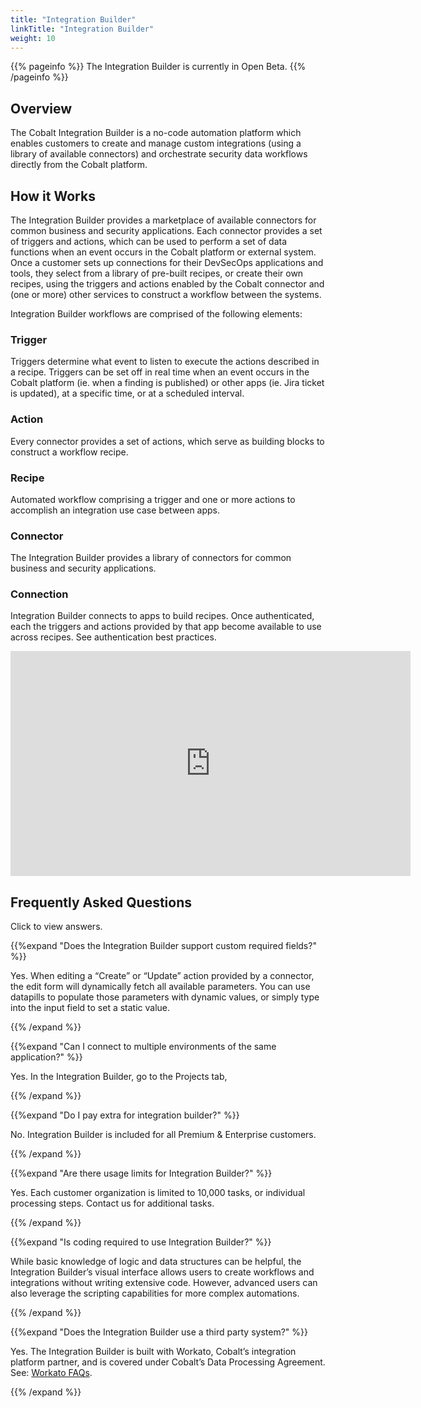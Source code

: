 ```yaml
---
title: "Integration Builder"
linkTitle: "Integration Builder"
weight: 10
---
```


{{% pageinfo %}}
The Integration Builder is currently in Open Beta.
{{% /pageinfo %}}

## Overview

The Cobalt Integration Builder is a no-code automation platform which enables customers to create and manage custom
integrations (using a library of available connectors) and orchestrate security
data workflows directly from the Cobalt platform.

## How it Works

The Integration Builder provides a marketplace of available connectors for common business and security applications.
Each connector provides a set of triggers and actions, which can be used to perform a set of data functions when an
event occurs in the Cobalt platform or external system.
Once a customer sets up connections for their DevSecOps applications and tools, they select from a library of
pre-built recipes, or create their own recipes, using the triggers and actions enabled by the Cobalt connector
and (one or more) other services to construct a workflow between the systems.

Integration Builder workflows are comprised of the following elements:

### Trigger

Triggers determine what event to listen to execute the actions described in a recipe.
Triggers can be set off in real time when an event occurs in the Cobalt platform (ie. when a finding is published)
or other apps (ie. Jira ticket is updated), at a specific time, or at a scheduled interval.

### Action

Every connector provides a set of actions, which serve as building blocks to construct a workflow recipe.

### Recipe

Automated workflow comprising a trigger and one or more actions to accomplish an integration use case between apps.

### Connector

The Integration Builder provides a library of connectors for common business and security applications.

### Connection

Integration Builder connects to apps to build recipes. Once authenticated, each the triggers and actions provided
by that app become available to use across recipes. See authentication best practices.

<iframe src="https://play.vidyard.com/a22pBZVWCwGaWvs8VQZXEC" width="640" height="360" frameborder="0" allowfullscreen></iframe>

## Frequently Asked Questions

Click <i style="font-size:x-large; color: #0047AB" class="fas fa-chevron-right"></i> to view answers.

{{%expand "Does the Integration Builder support custom required fields?" %}}
<br>

Yes. When editing a “Create” or “Update” action provided by a connector, the edit form will dynamically fetch
all available parameters.  You can use datapills to populate those parameters with dynamic values,
or simply type into the input field to set a static value.

{{% /expand %}}
<br>

{{%expand "Can I connect to multiple environments of the same application?" %}}
<br>

Yes. In the Integration Builder, go to the Projects tab,

{{% /expand %}}
<br>

{{%expand "Do I pay extra for integration builder?" %}}
<br>

No. Integration Builder is included for all Premium & Enterprise customers.

{{% /expand %}}
<br>

{{%expand "Are there usage limits for Integration Builder?" %}}
<br>

Yes. Each customer organization is limited to 10,000 tasks, or individual processing steps. Contact us for additional tasks.

{{% /expand %}}
<br>

{{%expand "Is coding required to use Integration Builder?" %}}
<br>

While basic knowledge of logic and data structures can be helpful, the Integration Builder’s visual interface allows
users to create workflows and integrations without writing extensive code. However, advanced users can also leverage
the scripting capabilities for more complex automations.

{{% /expand %}}
<br>

{{%expand "Does the Integration Builder use a third party system?" %}}
<br>

Yes. The Integration Builder is built with Workato, Cobalt’s integration platform partner, and is covered under
Cobalt’s Data Processing Agreement.  See: [Workato FAQs](https://docs.workato.com/workato-faqs.html).

{{% /expand %}}
<br>
